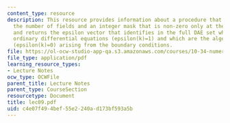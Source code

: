 ```yaml
---
content_type: resource
description: This resource provides information about a procedure that takes as input
  the number of fields and an integer mask that is non-zero only at the interior points,
  and returns the epsilon vector that identifies in the full DAE set which are the
  ordinary differential equations (epsilon(k)=1) and which are the algebraic equations
  (epsilon(k)=0) arising from the boundary conditions.
file: https://ol-ocw-studio-app-qa.s3.amazonaws.com/courses/10-34-numerical-methods-applied-to-chemical-engineering-fall-2005/c4e07f494bef55e2240ad173bf593a5b_lec09.pdf
file_type: application/pdf
learning_resource_types:
- Lecture Notes
ocw_type: OCWFile
parent_title: Lecture Notes
parent_type: CourseSection
resourcetype: Document
title: lec09.pdf
uid: c4e07f49-4bef-55e2-240a-d173bf593a5b
---
```

